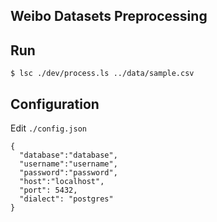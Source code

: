 ## Weibo Datasets Preprocessing

## Run

```
$ lsc ./dev/process.ls ../data/sample.csv
```

## Configuration

Edit `./config.json`

```
{
  "database":"database",
  "username":"username",
  "password":"password",
  "host":"localhost",
  "port": 5432,
  "dialect": "postgres"  
}
```